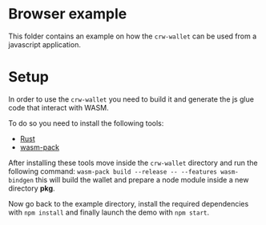 # Browser example
This folder contains an example on how the `crw-wallet` can be used from a javascript application.

# Setup 
In order to use the `crw-wallet` you need to build it and generate the js glue code that interact with WASM.  

To do so you need to install the following tools:
* [Rust](https://www.rust-lang.org/tools/install)
* [wasm-pack](https://rustwasm.github.io/wasm-pack/installer/)

After installing these tools move inside the `crw-wallet` directory and run the following command: 
`wasm-pack build --release -- --features wasm-bindgen` this will build the wallet and prepare a node module 
inside a new directory **pkg**.

Now go back to the example directory, install the required dependencies with `npm install` and 
finally launch the demo with `npm start`.